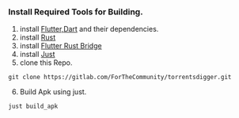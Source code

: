 ### Install Required Tools for Building.

1. install [Flutter,Dart](https://docs.flutter.dev/install#get-started) and their dependencies.
2. install [Rust](https://www.rust-lang.org/tools/install)
3. install [Flutter Rust Bridge](https://cjycode.com/flutter_rust_bridge/quickstart)
4. install [Just](https://cjycode.com/flutter_rust_bridge/quickstart)
5. clone this Repo.
```
git clone https://gitlab.com/ForTheCommunity/torrentsdigger.git
```
6. Build Apk using just.
```
just build_apk
```